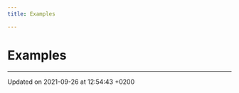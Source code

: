 ```yaml
---
title: Examples

---
```


# Examples







-------------------------------

Updated on 2021-09-26 at 12:54:43 +0200
